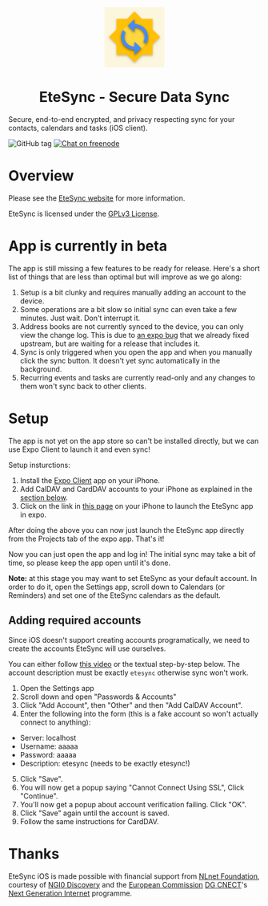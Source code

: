 <p align="center">
  <img width="120" src="assets/icon.png" />
  <h1 align="center">EteSync - Secure Data Sync</h1>
</p>

Secure, end-to-end encrypted, and privacy respecting sync for your contacts, calendars and tasks (iOS client).

![GitHub tag](https://img.shields.io/github/tag/etesync/ios.svg)
[![Chat on freenode](https://img.shields.io/badge/irc.freenode.net-%23EteSync-blue.svg)](https://webchat.freenode.net/?channels=#etesync)

# Overview

Please see the [EteSync website](https://www.etesync.com) for more information.

EteSync is licensed under the [GPLv3 License](LICENSE).

# App is currently in beta

The app is still missing a few features to be ready for release. Here's a short list of things that are less than optimal but will improve as we go along:

1. Setup is a bit clunky and requires manually adding an account to the device.
2. Some operations are a bit slow so initial sync can even take a few minutes. Just wait. Don't interrupt it.
3. Address books are not currently synced to the device, you can only view the change log. This is due to [an expo bug](https://github.com/expo/expo/pull/6016) that we already fixed upstream, but are waiting for a release that includes it.
4. Sync is only triggered when you open the app and when you manually click the sync button. It doesn't yet sync automatically in the background.
5. Recurring events and tasks are currently read-only and any changes to them won't sync back to other clients.

# Setup

The app is not yet on the app store so can't be installed directly, but we can use Expo Client to launch it and even sync!

Setup insturctions:
1. Install the [Expo Client](https://apps.apple.com/us/app/expo-client/id982107779) app on your iPhone.
2. Add CalDAV and CardDAV accounts to your iPhone as explained in the [section below](#adding-required-accounts).
3. Click on the link in [this page](https://stosb.com/~tom/expo.html) on your iPhone to launch the EteSync app in expo.

After doing the above you can now just launch the EteSync app directly from the Projects tab of the expo app. That's it!

Now you can just open the app and log in! The initial sync may take a bit of time, so please keep the app open until it's done.

**Note:** at this stage you may want to set EteSync as your default account. In order to do it, open the Settings app, scroll down to Calendars (or Reminders) and set one of the EteSync calendars as the default.

## Adding required accounts

Since iOS doesn't support creating accounts programatically, we need to create the accounts EteSync will use ourselves.

You can either follow [this video](https://stosb.com/~tom/ios_add_accounts.mp4) or the textual step-by-step below. The account description must be exactly `etesync` otherwise sync won't work.

1. Open the Settings app
2. Scroll down and open "Passwords & Accounts"
3. Click "Add Account", then "Other" and then "Add CalDAV Account".
4. Enter the following into the form (this is a fake account so won't actually connect to anything):
  * Server: localhost
  * Username: aaaaa
  * Password: aaaaa
  * Description: etesync (needs to be exactly etesync!)
5. Click "Save".
6. You will now get a popup saying "Cannot Connect Using SSL", Click "Continue".
7. You'll now get a popup about account verification failing. Click "OK".
8. Click "Save" again until the account is saved.
9. Follow the same instructions for CardDAV.

# Thanks

<p>EteSync iOS is made possible with financial support from <a
href="https://nlnet.nl/">NLnet Foundation</a>, courtesy of <a
href="https://nlnet.nl/discovery">NGI0 Discovery<a/> and the <a
href="https://ec.europa.eu">European Commission</a> <a
href="https://ec.europa.eu/info/departments/communications-networks-content-and-technology_en">DG
CNECT</a>'s <a href="https://ngi.eu">Next Generation Internet</a>
programme.</p>

